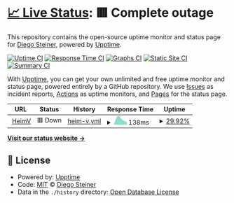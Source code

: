 # [📈 Live Status](https://diegosteiner.github.io/heimv-monitor): <!--live status--> **🟥 Complete outage**

This repository contains the open-source uptime monitor and status page for [Diego Steiner](https://diegosteiner.github.io/cv/), powered by [Upptime](https://github.com/upptime/upptime).

[![Uptime CI](https://github.com/diegosteiner/heimv-monitor/workflows/Uptime%20CI/badge.svg)](https://github.com/diegosteiner/heimv-monitor/actions?query=workflow%3A%22Uptime+CI%22)
[![Response Time CI](https://github.com/diegosteiner/heimv-monitor/workflows/Response%20Time%20CI/badge.svg)](https://github.com/diegosteiner/heimv-monitor/actions?query=workflow%3A%22Response+Time+CI%22)
[![Graphs CI](https://github.com/diegosteiner/heimv-monitor/workflows/Graphs%20CI/badge.svg)](https://github.com/diegosteiner/heimv-monitor/actions?query=workflow%3A%22Graphs+CI%22)
[![Static Site CI](https://github.com/diegosteiner/heimv-monitor/workflows/Static%20Site%20CI/badge.svg)](https://github.com/diegosteiner/heimv-monitor/actions?query=workflow%3A%22Static+Site+CI%22)
[![Summary CI](https://github.com/diegosteiner/heimv-monitor/workflows/Summary%20CI/badge.svg)](https://github.com/diegosteiner/heimv-monitor/actions?query=workflow%3A%22Summary+CI%22)

With [Upptime](https://upptime.js.org), you can get your own unlimited and free uptime monitor and status page, powered entirely by a GitHub repository. We use [Issues](https://github.com/diegosteiner/heimv-monitor/issues) as incident reports, [Actions](https://github.com/diegosteiner/heimv-monitor/actions) as uptime monitors, and [Pages](https://diegosteiner.github.io/heimv-monitor) for the status page.

<!--start: status pages-->
<!-- This summary is generated by Upptime (https://github.com/upptime/upptime) -->
<!-- Do not edit this manually, your changes will be overwritten -->
<!-- prettier-ignore -->
| URL | Status | History | Response Time | Uptime |
| --- | ------ | ------- | ------------- | ------ |
| <img alt="" src="https://icons.duckduckgo.com/ip3/app.heimv.ch.ico" height="13"> [HeimV](https://app.heimv.ch/stiftung-pfadiheime/) | 🟥 Down | [heim-v.yml](https://github.com/diegosteiner/heimv-monitor/commits/HEAD/history/heim-v.yml) | <details><summary><img alt="Response time graph" src="./graphs/heim-v/response-time-week.png" height="20"> 138ms</summary><br><a href="https://diegosteiner.github.io/heimv-monitor/history/heim-v"><img alt="Response time 138" src="https://img.shields.io/endpoint?url=https%3A%2F%2Fraw.githubusercontent.com%2Fdiegosteiner%2Fheimv-monitor%2FHEAD%2Fapi%2Fheim-v%2Fresponse-time.json"></a><br><a href="https://diegosteiner.github.io/heimv-monitor/history/heim-v"><img alt="24-hour response time 138" src="https://img.shields.io/endpoint?url=https%3A%2F%2Fraw.githubusercontent.com%2Fdiegosteiner%2Fheimv-monitor%2FHEAD%2Fapi%2Fheim-v%2Fresponse-time-day.json"></a><br><a href="https://diegosteiner.github.io/heimv-monitor/history/heim-v"><img alt="7-day response time 138" src="https://img.shields.io/endpoint?url=https%3A%2F%2Fraw.githubusercontent.com%2Fdiegosteiner%2Fheimv-monitor%2FHEAD%2Fapi%2Fheim-v%2Fresponse-time-week.json"></a><br><a href="https://diegosteiner.github.io/heimv-monitor/history/heim-v"><img alt="30-day response time 138" src="https://img.shields.io/endpoint?url=https%3A%2F%2Fraw.githubusercontent.com%2Fdiegosteiner%2Fheimv-monitor%2FHEAD%2Fapi%2Fheim-v%2Fresponse-time-month.json"></a><br><a href="https://diegosteiner.github.io/heimv-monitor/history/heim-v"><img alt="1-year response time 138" src="https://img.shields.io/endpoint?url=https%3A%2F%2Fraw.githubusercontent.com%2Fdiegosteiner%2Fheimv-monitor%2FHEAD%2Fapi%2Fheim-v%2Fresponse-time-year.json"></a></details> | <details><summary><a href="https://diegosteiner.github.io/heimv-monitor/history/heim-v">29.92%</a></summary><a href="https://diegosteiner.github.io/heimv-monitor/history/heim-v"><img alt="All-time uptime 29.92%" src="https://img.shields.io/endpoint?url=https%3A%2F%2Fraw.githubusercontent.com%2Fdiegosteiner%2Fheimv-monitor%2FHEAD%2Fapi%2Fheim-v%2Fuptime.json"></a><br><a href="https://diegosteiner.github.io/heimv-monitor/history/heim-v"><img alt="24-hour uptime 29.92%" src="https://img.shields.io/endpoint?url=https%3A%2F%2Fraw.githubusercontent.com%2Fdiegosteiner%2Fheimv-monitor%2FHEAD%2Fapi%2Fheim-v%2Fuptime-day.json"></a><br><a href="https://diegosteiner.github.io/heimv-monitor/history/heim-v"><img alt="7-day uptime 29.92%" src="https://img.shields.io/endpoint?url=https%3A%2F%2Fraw.githubusercontent.com%2Fdiegosteiner%2Fheimv-monitor%2FHEAD%2Fapi%2Fheim-v%2Fuptime-week.json"></a><br><a href="https://diegosteiner.github.io/heimv-monitor/history/heim-v"><img alt="30-day uptime 29.92%" src="https://img.shields.io/endpoint?url=https%3A%2F%2Fraw.githubusercontent.com%2Fdiegosteiner%2Fheimv-monitor%2FHEAD%2Fapi%2Fheim-v%2Fuptime-month.json"></a><br><a href="https://diegosteiner.github.io/heimv-monitor/history/heim-v"><img alt="1-year uptime 29.92%" src="https://img.shields.io/endpoint?url=https%3A%2F%2Fraw.githubusercontent.com%2Fdiegosteiner%2Fheimv-monitor%2FHEAD%2Fapi%2Fheim-v%2Fuptime-year.json"></a></details>

<!--end: status pages-->

[**Visit our status website →**](https://diegosteiner.github.io/heimv-monitor)

## 📄 License

- Powered by: [Upptime](https://github.com/upptime/upptime)
- Code: [MIT](./LICENSE) © [Diego Steiner](https://diegosteiner.github.io/cv/)
- Data in the `./history` directory: [Open Database License](https://opendatacommons.org/licenses/odbl/1-0/)
